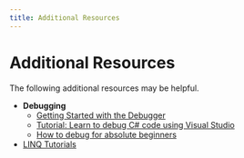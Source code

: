 ```yaml
---
title: Additional Resources
---
```

# Additional Resources

The following additional resources may be helpful.

- **Debugging**
  - [Getting Started with the Debugger](https://docs.microsoft.com/en-us/visualstudio/debugger/debugger-feature-tour?view=vs-2019)
  - [Tutorial: Learn to debug C# code using Visual Studio](https://docs.microsoft.com/en-us/visualstudio/get-started/csharp/tutorial-debugger?toc=%2Fvisualstudio%2Fdebugger%2Ftoc.json&view=vs-2019)
  - [How to debug for absolute beginners](https://docs.microsoft.com/en-us/visualstudio/debugger/debugging-absolute-beginners?view=vs-2019)
- [LINQ Tutorials](http://www.dotnetlearners.com/linq/)
